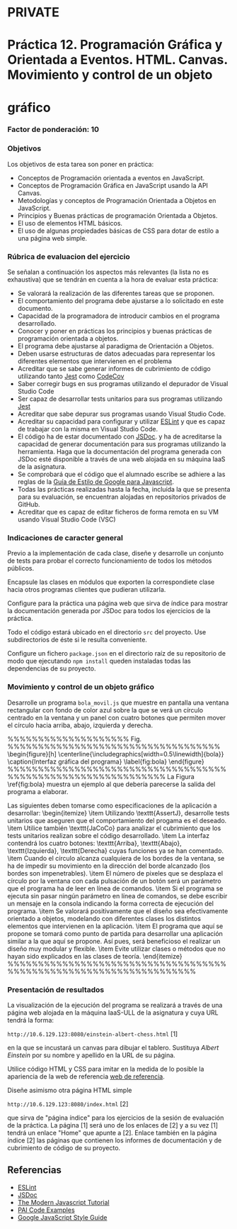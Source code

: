 # PRIVATE







# Práctica 12. Programación Gráfica y Orientada a Eventos. HTML. Canvas. Movimiento y control de un objeto
# gráfico
### Factor de ponderación: 10

### Objetivos
Los objetivos de esta tarea son poner en práctica:
* Conceptos de Programación orientada a eventos en JavaScript.
* Conceptos de Programación Gráfica en JavaScript usando la API Canvas.
* Metodologías y conceptos de Programación Orientada a Objetos en JavaScript.
* Principios y Buenas prácticas de programación Orientada a Objetos.
* El uso de elementos HTML básicos.
* El uso de algunas propiedades básicas de CSS para dotar de estilo a una página web simple.

### Rúbrica de evaluacion del ejercicio
Se señalan a continuación los aspectos más relevantes (la lista no es exhaustiva)
que se tendrán en cuenta a la hora de evaluar esta práctica:
* Se valorará la realización de las diferentes tareas que se proponen.
* El comportamiento del programa debe ajustarse a lo solicitado en este documento.
* Capacidad de la programadora de introducir cambios en el programa desarrollado.
* Conocer y poner en prácticas los principios y buenas prácticas de programación orientada a objetos.
* El programa debe ajustarse al paradigma de Orientación a Objetos.
* Deben usarse estructuras de datos adecuadas para representar los diferentes elementos que intervienen en el problema
* Acreditar que se sabe generar informes de cubrimiento de código utilizando tanto 
[Jest](https://jestjs.io/)
como
[CodeCov](https://docs.codecov.com/docs)
* Saber corregir bugs en sus programas utilizando el depurador de Visual Studio Code
* Ser capaz de desarrollar tests unitarios para sus programas utilizando 
[Jest](https://jestjs.io/)
* Acreditar que sabe depurar sus programas usando Visual Studio Code.
* Acreditar su capacidad para configurar y utilizar 
[ESLint](https://eslint.org/)
  y que es capaz de trabajar con la misma en Visual Studio Code.
* El código ha de estar documentado con 
[JSDoc](https://jsdoc.app/). 
  y ha de acreditarse la capacidad de generar documentación para sus programas utilizando la herramienta.
  Haga que la documentación del programa generada con JSDoc esté disponible a través de una web alojada en su máquina IaaS de la asignatura.
* Se comprobará que el código que el alumnado escribe se adhiere a las reglas de la 
[Guía de Estilo de Google para Javascript](https://google.github.io/styleguide/jsguide.html).
* Todas las prácticas realizadas hasta la fecha, incluída la que se presenta para su evaluación, se encuentran alojadas en repositorios privados de GitHub.
* Acreditar que es capaz de editar ficheros de forma remota en su VM usando Visual Studio
  Code (VSC)

### Indicaciones de caracter general
Previo a la implementación de cada clase, diseñe y desarrolle un conjunto de tests para probar el correcto
funcionamiento de todos los métodos públicos.

Encapsule las clases en módulos que exporten la correspondiete clase hacia otros programas clientes que pudieran utilizarla.

Configure para la práctica una página web que sirva de índice para mostrar la documentación generada por
JSDoc para todos los ejercicios de la práctica.

Todo el código estará ubicado en el directorio `src` del proyecto. Use subdirectorios de éste si le resulta conveniente.

Configure un fichero `package.json` en el directorio raíz de su repositorio de modo que ejecutando 
`npm install` queden instaladas todas las dependencias de su proyecto.

### Movimiento y control de un objeto gráfico

Desarrolle un programa `bola_movil.js` que muestre en pantalla una ventana
rectangular con fondo de color azul sobre la que se verá un círculo centrado en la ventana
y un panel con cuatro botones que permiten mover el círculo hacia arriba, abajo, izquierda
y derecha.


%%%%%%%%%%%%%%%%%%%% Fig. %%%%%%%%%%%%%%%%%%%%%%%%%%%%%%%%%%%
\begin{figure}[h]
\centerline{\includegraphics[width=0.5\linewidth]{bola}}
\caption{Interfaz gráfica del programa} 
\label{fig:bola} 
\end{figure}
%%%%%%%%%%%%%%%%%%%%%%%%%%%%%%%%%%%%%%%%%%%%%%%%%%%%%%%%%%%%%%
La Figura \ref{fig:bola} muestra un ejemplo al que debería parecerse la salida del programa a elaborar.


Las siguientes deben tomarse como especificaciones de la aplicación a desarrollar:
\begin{itemize}
\item Utilizando \texttt{AssertJ}, desarrolle tests unitarios que aseguren que el comportamiento del progama
      es el deseado.
\item Utilice también \texttt{JaCoCo} para analizar el cubrimiento que los tests unitarios realizan sobre el
      código desarrollado.
\item La interfaz contendrá los cuatro botones: \texttt{Arriba}, \texttt{Abajo}, \texttt{Izquierda}, \texttt{Derecha}
      cuyas funciones ya se han comentado.
\item Cuando el círculo alcanza cualquiera de los bordes de la ventana, se ha de impedir
      su movimiento en la dirección del borde alcanzado (los bordes son impenetrables).
\item El número de pixeles que se desplaza el círculo por la ventana con cada pulsación de un botón
      será un parámetro que el programa ha de leer en línea de comandos.
\item Si el programa se ejecuta sin pasar ningún parámetro en línea de comandos, se debe escribir
      un mensaje en la consola indicando la forma correcta de ejecución del programa.
\item Se valorará positivamente que el diseño sea efectivamente orientado a objetos, modelando con diferentes
      clases los distintos elementos que intervienen en la aplicación.
\item El programa que aquí se propone se tomará como punto de partida para desarrollar una aplicación similar
      a la que aquí se propone. 
      Así pues, será beneficioso el realizar un diseño muy modular y flexible.
\item Evite utilizar clases o métodos que no hayan sido explicados en las clases de teoría.
\end{itemize}
%%%%%%%%%%%%%%%%%%%%%%%%%%%%%%%%%%%%%%%%%%%%%%%%%%%%%%%%%%%%%%%%%%%

### Presentación de resultados
La visualización de la ejecución del programa se realizará a través de una página web alojada
en la máquina IaaS-ULL de la asignatura y cuya URL tendrá la forma:

`http://10.6.129.123:8080/einstein-albert-chess.html` [1]

en la que se incustará un canvas para dibujar el tablero.
Sustituya *Albert Einstein* por su nombre y apellido en la URL de su página.

Utilice código HTML y CSS para imitar en la medida de lo posible la apariencia de la web de referencia
[web de referencia](https://lichess.org/).

Diseñe asimismo otra página HTML simple 

`http://10.6.129.123:8080/index.html` [2]

que sirva de "página índice" para los ejercicios de la sesión de evaluación de la práctica.
La página [1] será uno de los enlaces de [2] y a su vez [1] tendrá un enlace "Home" que apunte a [2].
Enlace también en la página índice [2] las páginas que contienen los informes de documentación y de
cubrimiento de código de su proyecto.

## Referencias
* [ESLint](https://eslint.org/)
* [JSDoc](https://jsdoc.app/)
* [The Modern Javascript Tutorial](https://javascript.info)
* [PAI Code Examples](https://github.com/ULL-ESIT-PAI-2021-2022/PAI-class-code-examples/tree/master/src)
* [Google JavaScript Style Guide](https://google.github.io/styleguide/jsguide.html)
